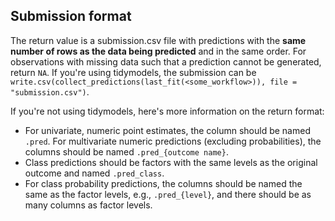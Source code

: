 ## Submission format

The return value is a submission.csv file with predictions with the **same number of rows as the data being predicted** and in the same order. For observations with missing data such that a prediction cannot be generated, return `NA`. If you're using tidymodels, the submission can be `write.csv(collect_predictions(last_fit(<some_workflow>)), file = "submission.csv")`.
  
If you're not using tidymodels, here's more information on the return format:

* For univariate, numeric point estimates, the column should be named `.pred`. For multivariate numeric predictions (excluding probabilities), the columns should be named `.pred_{outcome name}`.
* Class predictions should be factors with the same levels as the original outcome and named `.pred_class`. 
* For class probability predictions, the columns should be named the same as the factor levels, e.g., `.pred_{level}`, and there should be as many columns as factor levels. 
